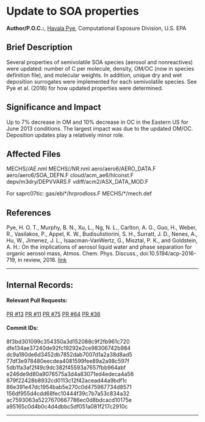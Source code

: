 # Update to SOA properties

**Author/P.O.C.:**, [Havala Pye](mailto:pye.havala@epa.gov), Computational Exposure Division, U.S. EPA

## Brief Description

Several properties of semivolatile SOA species (aerosol and nonreactives) were updated: number of C per molecule, density, OM/OC (now in species definition file), and molecular weights. In addition, unique dry and wet deposition surrogates were implemented for each semivolatile species. See Pye et al. (2016) for how updated properties were determined.

## Significance and Impact

Up to 7% decrease in OM and 10% decrease in OC in the Eastern US for June 2013 conditions. The largest impact was due to the updated OM/OC. Deposition updates play a relatively minor role.

## Affected Files

MECHS/*/AE*.nml
MECHS/*/NR*.nml
aero/aero6/AERO_DATA.F
aero/aero6/SOA_DEFN.F
cloud/acm_ae6/hlconst.F
depv/m3dry/DEPVVARS.F
vdiff/acm2/ASX_DATA_MOD.F

For saprc07tic:
gas/ebi*/hrprodloss.F
MECHS/*/mech.def


## References

Pye, H. O. T., Murphy, B. N., Xu, L., Ng, N. L., Carlton, A. G., Guo, H., Weber, R., Vasilakos, P., Appel, K. W., Budisulistiorini, S. H., Surratt, J. D., Nenes, A., Hu, W., Jimenez, J. L., Isaacman-VanWertz, G., Misztal, P. K., and Goldstein, A. H.: On the implications of aerosol liquid water and phase separation for organic aerosol mass, Atmos. Chem. Phys. Discuss., doi:10.5194/acp-2016-719, in review, 2016. [link](http://www.atmos-chem-phys-discuss.net/acp-2016-719/)

-----
## Internal Records:
#### Relevant Pull Requests:
[PR #13](https://github.com/usepa/cmaq_dev/pulls/13) 
[PR #11](https://github.com/usepa/cmaq_dev/pulls/11) 
[PR #75](https://github.com/usepa/cmaq_dev/pulls/75) 
[PR #64](https://github.com/usepa/cmaq_dev/pulls/64) 
[PR #36](https://github.com/usepa/cmaq_dev/pulls/36) 

#### Commit IDs:

8f3bd301099c354350a3d152088c9f2fb961c720
dfe134ae37240de92fc19292e2ce98306742b984
dc9a180de6d3452db7852dab7007d1a2a38d8ad5
77df3e978480eecdea4081599fee89a2a98c597f
5db1fa3af2f49c9dc382f45593a7657fbb964abf
e246de9d80a9076575a3d4a83071ed4edeca4a56
879f22428b8932cd0113c12f42acead44a9bdf1c
86e391e47dc1954bab5e270c0d475967734d8571
156df955d4cdd68fec10444f39c7b7a53c834a32
ac7593063a5227670667786ec0d8bdcacd10175e
a95165c0d4b0c4d4dbbc5df051a081f217c2910c


-----
